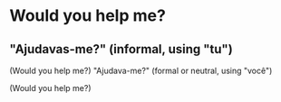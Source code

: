 # Would you help me? 

## "Ajudavas-me?" (informal, using "tu")

(Would you help me?)
"Ajudava-me?" (formal or neutral, using "você")

(Would you help me?)
